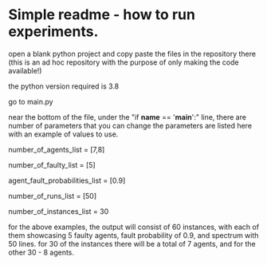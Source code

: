 # Simple readme - how to run experiments.

open a blank python project and copy paste the files in the repository there (this is an ad hoc repository with the purpose of only making the code available!)

the python version required is 3.8

go to main.py

near the bottom of the file, under the "if __name__ == '__main__':" line, there are number of parameters that you can change
the parameters are listed here with an example of values to use.

number_of_agents_list = [7,8]

number_of_faulty_list = [5]

agent_fault_probabilities_list = [0.9]

number_of_runs_list = [50]

number_of_instances_list = 30


for the above examples, the output will consist of 60 instances, with each of them showcasing 5 faulty agents, fault probability of 0.9, and spectrum with 50 lines. for 30 of the instances there will be a total of 7 agents, and for the other 30 - 8 agents.
